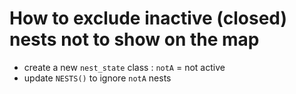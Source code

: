 
# How to exclude inactive (closed) nests not to show on the map
 - create a new `nest_state` class : `notA` = not active
 - update `NESTS()` to ignore `notA` nests

